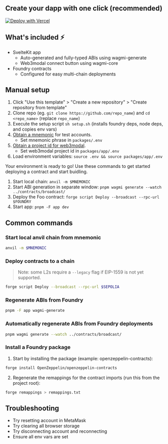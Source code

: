 ## Create your dapp with one click (recommended)

[![Deploy with Vercel](https://vercel.com/button)](https://vercel.com/new/clone?repository-url=https%3A%2F%2Fgithub.com%2Fd1onys1us%2Fdapp-slaps&env=VITE_WEB3MODAL_PROJECT_ID&root-directory=packages%2Fapp)

## What's included ⚡

- SvelteKit app
  - Auto-generated and fully-typed ABIs using wagmi-generate
  - Web3modal connect button using wagmi-core
- Foundry contracts
  - Configured for easy multi-chain deployments

## Manual setup

1. Click "Use this template" > "Create a new repository" > "Create repository from template"
2. Clone repo (eg. `git clone https://github.com/repo_name`) and `cd <repo_name>` (replace `repo_name`)
3. Execute the setup script `sh setup.sh` (installs foundry deps, node deps, and copies env vars)
4. [Obtain a mnemonic](https://iancoleman.io/bip39/) for test accounts.
   - Set mnemonic phrase in `packages/.env`
5. [Obtain a project id for web3modal](https://cloud.walletconnect.com/sign-in).
   - Set web3modal project id in `packages/app/.env`
6. Load environment variables: `source .env && source packages/app/.env`

Your environment is ready to go! Use these commands to get started deploying a contract and start buidling.

1. Start local chain: `anvil -m $MNEMONIC`
2. Start ABI generation in separate window: `pnpm wagmi generate --watch ../contracts/broadcast/`
3. Deploy the Foo contract: `forge script Deploy --broadcast --rpc-url $FOUNDRY`
4. Start app: `pnpm -F app dev`

## Common commands

### Start local anvil chain from mnemonic

```sh
anvil -m $MNEMONIC
```

### Deploy contracts to a chain

> Note: some L2s require a `--legacy` flag if EIP-1559 is not yet supported.

```sh
forge script Deploy --broadcast --rpc-url $SEPOLIA
```

### Regenerate ABIs from Foundry

```sh
pnpm -F app wagmi-generate
```

### Automatically regenerate ABIs from Foundry deployments

```sh
pnpm wagmi generate --watch ../contracts/broadcast/
```

### Install a Foundry package

1. Start by installing the package (example: openzeppelin-contracts):

```sh
forge install OpenZeppelin/openzeppelin-contracts
```

2. Regenerate the remappings for the contract imports (run this from the project root):

```sh
forge remappings > remappings.txt
```

## Troubleshooting

- Try resetting account in MetaMask
- Try clearing all browser storage
- Try disconnecting account and reconnecting
- Ensure all env vars are set
